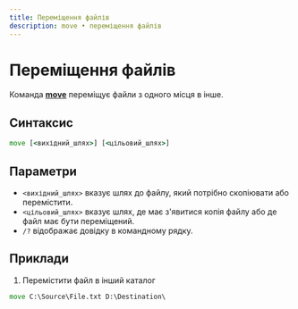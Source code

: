 ```yaml
---
title: Переміщення файлів
description: move • переміщення файлів
---
```


# Переміщення файлів

Команда **[move](https://docs.microsoft.com/en-us/windows-server/administration/windows-commands/move 'Microsoft Dosc')** переміщує файли з одного місця в інше.

## Синтаксис

```cmd
move [<вихідний_шлях>] [<цільовий_шлях>]
```

## Параметри

- `<вихідний_шлях>` вказує шлях до файлу, який потрібно скопіювати або перемістити.
- `<цільовий_шлях>` вказує шлях, де має з'явитися копія файлу або де файл має бути переміщений.
- `/?` відображає довідку в командному рядку.

## Приклади

1. Перемістити файл в інший каталог

```cmd
move C:\Source\File.txt D:\Destination\
```

